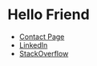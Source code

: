 # Hello Friend

- [Contact Page](https://alexomara.com/contact/)
- [LinkedIn](https://www.linkedin.com/in/alexanderomara)
- [StackOverflow](https://stackoverflow.com/cv/alexanderomara)
